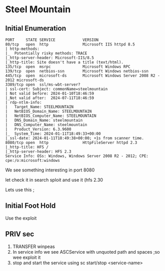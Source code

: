 # Steel Mountain

## Initial Enumeration

```
PORT     STATE SERVICE            VERSION
80/tcp   open  http               Microsoft IIS httpd 8.5
| http-methods: 
|_  Potentially risky methods: TRACE
|_http-server-header: Microsoft-IIS/8.5
|_http-title: Site doesn't have a title (text/html).
135/tcp  open  msrpc              Microsoft Windows RPC
139/tcp  open  netbios-ssn        Microsoft Windows netbios-ssn
445/tcp  open  microsoft-ds       Microsoft Windows Server 2008 R2 - 2012 microsoft-ds
3389/tcp open  ssl/ms-wbt-server?
| ssl-cert: Subject: commonName=steelmountain
| Not valid before: 2024-01-10T18:46:59
|_Not valid after:  2024-07-11T18:46:59
| rdp-ntlm-info: 
|   Target_Name: STEELMOUNTAIN
|   NetBIOS_Domain_Name: STEELMOUNTAIN
|   NetBIOS_Computer_Name: STEELMOUNTAIN
|   DNS_Domain_Name: steelmountain
|   DNS_Computer_Name: steelmountain
|   Product_Version: 6.3.9600
|_  System_Time: 2024-01-11T18:49:33+00:00
|_ssl-date: 2024-01-11T18:49:38+00:00; +1s from scanner time.
8080/tcp open  http               HttpFileServer httpd 2.3
|_http-title: HFS /
|_http-server-header: HFS 2.3
Service Info: OSs: Windows, Windows Server 2008 R2 - 2012; CPE: cpe:/o:microsoft:windows
```

We see something interesting in port 8080

let check it in search sploit and use it (hfs 2.30

Lets use this ;

## Initial Foot Hold

Use the exploit

## PRIV sec

1. TRANSFER winpeas
2. In service info we see ASCService with unquoted path and spaces ;so wee exploit it&#x20;
3. stop and start the service using sc start/stop \<service-name>

